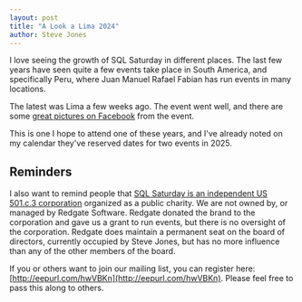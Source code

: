 ```yaml
---
layout: post
title: "A Look a Lima 2024"
author: Steve Jones
---
```

I love seeing the growth of SQL Saturday in different places. The last few years have seen quite a few events take place in South America, and specifically Peru, where Juan Manuel Rafael Fabian has run events in many locations. 

The latest was Lima a few weeks ago. The event went well, and there are some [great pictures on Facebook](https://www.facebook.com/media/set/?set=a.606835561695577&type=3) from the event.

This is one I hope to attend one of these years, and I've already noted on my calendar they've reserved dates for two events in 2025.


## Reminders

I also want to remind people that [SQL Saturday is an independent US 501.c.3 corporation](https://blog.sqlsaturday.com/2021-11-18-nonprofit/) organized as a public charity. We are not owned by, or managed by Redgate Software. Redgate donated the brand to the corporation and gave us a grant to run events, but there is no oversight of the corporation. Redgate does maintain a permanent seat on the board of directors, currently occupied by Steve Jones, but has no more influence than any of the other members of the board.

If you or others want to join our mailing list, you can register here: [http://eepurl.com/hwVBKn](http://eepurl.com/hwVBKn). Please feel free to pass this along to others.